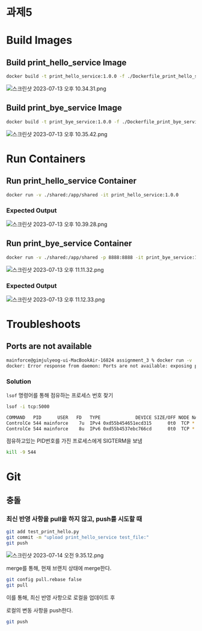 # 과제5

# Build Images

## Build print_hello_service Image

```bash
docker build -t print_hello_service:1.0.0 -f ./Dockerfile_print_hello_service .
```

![스크린샷 2023-07-13 오후 10.34.31.png](https://s3-us-west-2.amazonaws.com/secure.notion-static.com/099e048a-20b1-4fe6-a92a-b42a5fe4fdc3/%E1%84%89%E1%85%B3%E1%84%8F%E1%85%B3%E1%84%85%E1%85%B5%E1%86%AB%E1%84%89%E1%85%A3%E1%86%BA_2023-07-13_%E1%84%8B%E1%85%A9%E1%84%92%E1%85%AE_10.34.31.png)

## Build print_bye_service Image

```bash
docker build -t print_bye_service:1.0.0 -f ./Dockerfile_print_bye_service .
```

![스크린샷 2023-07-13 오후 10.35.42.png](https://s3-us-west-2.amazonaws.com/secure.notion-static.com/458fd7bf-aed0-4248-b3c6-92ef16d68bd8/%E1%84%89%E1%85%B3%E1%84%8F%E1%85%B3%E1%84%85%E1%85%B5%E1%86%AB%E1%84%89%E1%85%A3%E1%86%BA_2023-07-13_%E1%84%8B%E1%85%A9%E1%84%92%E1%85%AE_10.35.42.png)

# Run Containers

## Run print_hello_service Container

```bash
docker run -v ./shared:/app/shared -it print_hello_service:1.0.0
```

### Expected Output

![스크린샷 2023-07-13 오후 10.39.28.png](https://s3-us-west-2.amazonaws.com/secure.notion-static.com/ff3c5376-480e-46a0-86ed-f833a699dd41/%E1%84%89%E1%85%B3%E1%84%8F%E1%85%B3%E1%84%85%E1%85%B5%E1%86%AB%E1%84%89%E1%85%A3%E1%86%BA_2023-07-13_%E1%84%8B%E1%85%A9%E1%84%92%E1%85%AE_10.39.28.png)

## Run print_bye_service Container

```bash
docker run -v ./shared:/app/shared -p 8888:8888 -it print_bye_service:1.0.0
```

![스크린샷 2023-07-13 오후 11.11.32.png](https://s3-us-west-2.amazonaws.com/secure.notion-static.com/002b600a-9fa2-4b01-8979-405f9633bbc2/%E1%84%89%E1%85%B3%E1%84%8F%E1%85%B3%E1%84%85%E1%85%B5%E1%86%AB%E1%84%89%E1%85%A3%E1%86%BA_2023-07-13_%E1%84%8B%E1%85%A9%E1%84%92%E1%85%AE_11.11.32.png)

### Expected Output

![스크린샷 2023-07-13 오후 11.12.33.png](https://s3-us-west-2.amazonaws.com/secure.notion-static.com/bc8f7258-78ae-428a-9dad-c77339dd4384/%E1%84%89%E1%85%B3%E1%84%8F%E1%85%B3%E1%84%85%E1%85%B5%E1%86%AB%E1%84%89%E1%85%A3%E1%86%BA_2023-07-13_%E1%84%8B%E1%85%A9%E1%84%92%E1%85%AE_11.12.33.png)

# Troubleshoots

## Ports are not available

```bash
mainforce@gimjulyeog-ui-MacBookAir-16824 assignment_3 % docker run -v ./shared:/app/shared -p 5000:5000 -it print_bye_service:1.0.0
docker: Error response from daemon: Ports are not available: exposing port TCP 0.0.0.0:5000 -> 0.0.0.0:0: listen tcp 0.0.0.0:5000: bind: address already in use.
```

### Solution

`lsof` 명령어를 통해 점유하는 프로세스 번호 찾기

```bash
lsof -i tcp:5000

COMMAND   PID      USER   FD   TYPE             DEVICE SIZE/OFF NODE NAME
ControlCe 544 mainforce    7u  IPv4 0xd55b454651ecd315      0t0  TCP *:commplex-main (LISTEN)
ControlCe 544 mainforce    8u  IPv6 0xd55b4537ebc766cd      0t0  TCP *:commplex-main (LISTEN)
```

점유하고있는 PID번호를 가진 프로세스에게 SIGTERM을 보냄

```bash
kill -9 544
```

# Git

## 충돌

### 최신 반영 사항을 pull을 하지 않고, push를 시도할 때

```bash
git add test_print_hello.py
git commit -m "upload print_hello_service test_file:"
git push
```

![스크린샷 2023-07-14 오전 9.35.12.png](https://s3-us-west-2.amazonaws.com/secure.notion-static.com/31c2e3c5-21cd-4707-804c-4a5aa4930bd8/%E1%84%89%E1%85%B3%E1%84%8F%E1%85%B3%E1%84%85%E1%85%B5%E1%86%AB%E1%84%89%E1%85%A3%E1%86%BA_2023-07-14_%E1%84%8B%E1%85%A9%E1%84%8C%E1%85%A5%E1%86%AB_9.35.12.png)

merge를 통해, 현재 브랜치 상태에 merge한다.

```bash
git config pull.rebase false
git pull
```

이를 통해, 최신 반영 사항으로 로컬을 업데이트 후

로컬의 변동 사항을 push한다.

```bash
git push
```
